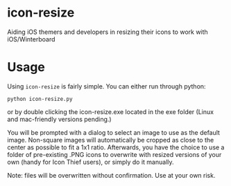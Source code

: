 icon-resize
===========

Aiding iOS themers and developers in resizing their icons to work with iOS/Winterboard

# Usage
Using `icon-resize` is fairly simple. You can either run through python:
```
python icon-resize.py
```
or by double clicking the icon-resize.exe located in the exe folder (Linux and mac-friendly versions pending.)

You will be prompted with a dialog to select an image to use as the default image. Non-square images will automatically be cropped as close to the center as possible to fit a 1x1 ratio. Afterwards, you have the choice to use a folder of pre-existing .PNG icons to overwrite with resized versions of your own (handy for Icon Thief users), or simply do it manually.

Note: files will be overwritten without confirmation. Use at your own risk.
